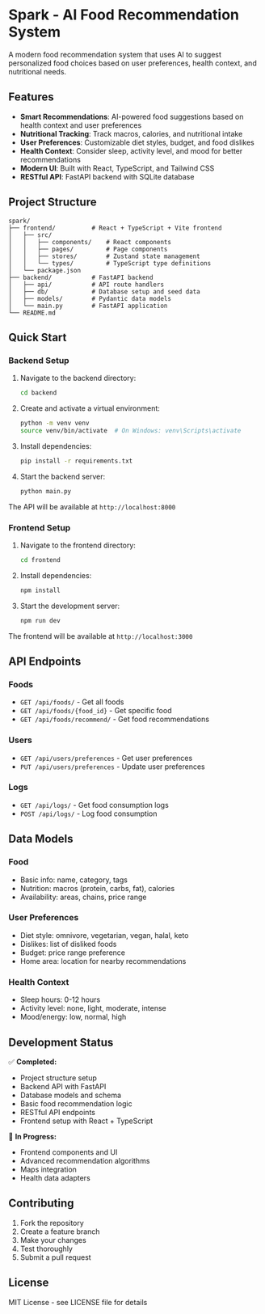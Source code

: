# Spark - AI Food Recommendation System

A modern food recommendation system that uses AI to suggest personalized food choices based on user preferences, health context, and nutritional needs.

## Features

- **Smart Recommendations**: AI-powered food suggestions based on health context and user preferences
- **Nutritional Tracking**: Track macros, calories, and nutritional intake
- **User Preferences**: Customizable diet styles, budget, and food dislikes
- **Health Context**: Consider sleep, activity level, and mood for better recommendations
- **Modern UI**: Built with React, TypeScript, and Tailwind CSS
- **RESTful API**: FastAPI backend with SQLite database

## Project Structure

```
spark/
├── frontend/          # React + TypeScript + Vite frontend
│   ├── src/
│   │   ├── components/    # React components
│   │   ├── pages/         # Page components
│   │   ├── stores/        # Zustand state management
│   │   └── types/         # TypeScript type definitions
│   └── package.json
├── backend/           # FastAPI backend
│   ├── api/           # API route handlers
│   ├── db/            # Database setup and seed data
│   ├── models/        # Pydantic data models
│   └── main.py        # FastAPI application
└── README.md
```

## Quick Start

### Backend Setup

1. Navigate to the backend directory:
   ```bash
   cd backend
   ```

2. Create and activate a virtual environment:
   ```bash
   python -m venv venv
   source venv/bin/activate  # On Windows: venv\Scripts\activate
   ```

3. Install dependencies:
   ```bash
   pip install -r requirements.txt
   ```

4. Start the backend server:
   ```bash
   python main.py
   ```

The API will be available at `http://localhost:8000`

### Frontend Setup

1. Navigate to the frontend directory:
   ```bash
   cd frontend
   ```

2. Install dependencies:
   ```bash
   npm install
   ```

3. Start the development server:
   ```bash
   npm run dev
   ```

The frontend will be available at `http://localhost:3000`

## API Endpoints

### Foods
- `GET /api/foods/` - Get all foods
- `GET /api/foods/{food_id}` - Get specific food
- `GET /api/foods/recommend/` - Get food recommendations

### Users
- `GET /api/users/preferences` - Get user preferences
- `PUT /api/users/preferences` - Update user preferences

### Logs
- `GET /api/logs/` - Get food consumption logs
- `POST /api/logs/` - Log food consumption

## Data Models

### Food
- Basic info: name, category, tags
- Nutrition: macros (protein, carbs, fat), calories
- Availability: areas, chains, price range

### User Preferences
- Diet style: omnivore, vegetarian, vegan, halal, keto
- Dislikes: list of disliked foods
- Budget: price range preference
- Home area: location for nearby recommendations

### Health Context
- Sleep hours: 0-12 hours
- Activity level: none, light, moderate, intense
- Mood/energy: low, normal, high

## Development Status

✅ **Completed:**
- Project structure setup
- Backend API with FastAPI
- Database models and schema
- Basic food recommendation logic
- RESTful API endpoints
- Frontend setup with React + TypeScript

🚧 **In Progress:**
- Frontend components and UI
- Advanced recommendation algorithms
- Maps integration
- Health data adapters

## Contributing

1. Fork the repository
2. Create a feature branch
3. Make your changes
4. Test thoroughly
5. Submit a pull request

## License

MIT License - see LICENSE file for details
